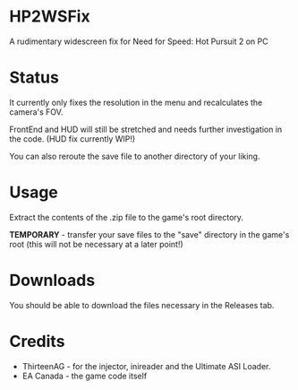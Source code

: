 # HP2WSFix
A rudimentary widescreen fix for Need for Speed: Hot Pursuit 2 on PC

# Status
It currently only fixes the resolution in the menu and recalculates the camera's FOV.

FrontEnd and HUD will still be stretched and needs further investigation in the code. (HUD fix currently WIP!)


You can also reroute the save file to another directory of your liking.

# Usage
Extract the contents of the .zip file to the game's root directory.

**TEMPORARY** - transfer your save files to the "save" directory in the game's root (this will not be necessary at a later point!)

# Downloads
You should be able to download the files necessary in the Releases tab.

# Credits
- ThirteenAG - for the injector, inireader and the Ultimate ASI Loader.
- EA Canada - the game code itself
